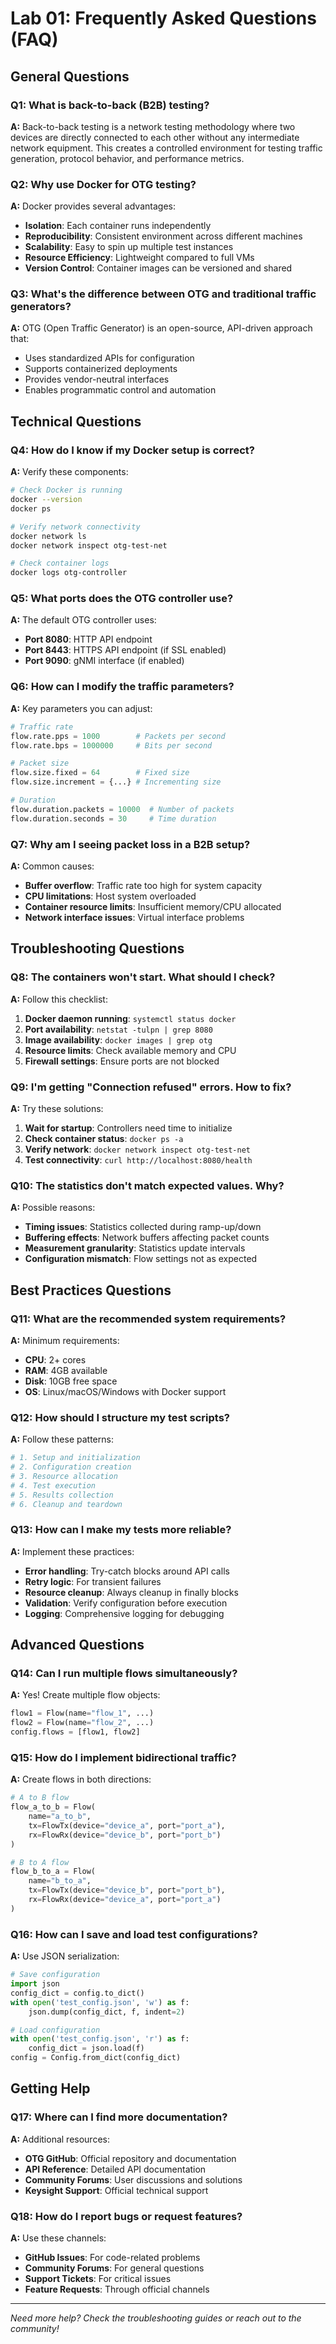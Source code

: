 # Lab 01: Frequently Asked Questions (FAQ)

## General Questions

### Q1: What is back-to-back (B2B) testing?
**A:** Back-to-back testing is a network testing methodology where two devices are directly connected to each other without any intermediate network equipment. This creates a controlled environment for testing traffic generation, protocol behavior, and performance metrics.

### Q2: Why use Docker for OTG testing?
**A:** Docker provides several advantages:
- **Isolation**: Each container runs independently
- **Reproducibility**: Consistent environment across different machines
- **Scalability**: Easy to spin up multiple test instances
- **Resource Efficiency**: Lightweight compared to full VMs
- **Version Control**: Container images can be versioned and shared

### Q3: What's the difference between OTG and traditional traffic generators?
**A:** OTG (Open Traffic Generator) is an open-source, API-driven approach that:
- Uses standardized APIs for configuration
- Supports containerized deployments
- Provides vendor-neutral interfaces
- Enables programmatic control and automation

## Technical Questions

### Q4: How do I know if my Docker setup is correct?
**A:** Verify these components:
```bash
# Check Docker is running
docker --version
docker ps

# Verify network connectivity
docker network ls
docker network inspect otg-test-net

# Check container logs
docker logs otg-controller
```

### Q5: What ports does the OTG controller use?
**A:** The default OTG controller uses:
- **Port 8080**: HTTP API endpoint
- **Port 8443**: HTTPS API endpoint (if SSL enabled)
- **Port 9090**: gNMI interface (if enabled)

### Q6: How can I modify the traffic parameters?
**A:** Key parameters you can adjust:
```python
# Traffic rate
flow.rate.pps = 1000        # Packets per second
flow.rate.bps = 1000000     # Bits per second

# Packet size
flow.size.fixed = 64        # Fixed size
flow.size.increment = {...} # Incrementing size

# Duration
flow.duration.packets = 10000  # Number of packets
flow.duration.seconds = 30     # Time duration
```

### Q7: Why am I seeing packet loss in a B2B setup?
**A:** Common causes:
- **Buffer overflow**: Traffic rate too high for system capacity
- **CPU limitations**: Host system overloaded
- **Container resource limits**: Insufficient memory/CPU allocated
- **Network interface issues**: Virtual interface problems

## Troubleshooting Questions

### Q8: The containers won't start. What should I check?
**A:** Follow this checklist:
1. **Docker daemon running**: `systemctl status docker`
2. **Port availability**: `netstat -tulpn | grep 8080`
3. **Image availability**: `docker images | grep otg`
4. **Resource limits**: Check available memory and CPU
5. **Firewall settings**: Ensure ports are not blocked

### Q9: I'm getting "Connection refused" errors. How to fix?
**A:** Try these solutions:
1. **Wait for startup**: Controllers need time to initialize
2. **Check container status**: `docker ps -a`
3. **Verify network**: `docker network inspect otg-test-net`
4. **Test connectivity**: `curl http://localhost:8080/health`

### Q10: The statistics don't match expected values. Why?
**A:** Possible reasons:
- **Timing issues**: Statistics collected during ramp-up/down
- **Buffering effects**: Network buffers affecting packet counts
- **Measurement granularity**: Statistics update intervals
- **Configuration mismatch**: Flow settings not as expected

## Best Practices Questions

### Q11: What are the recommended system requirements?
**A:** Minimum requirements:
- **CPU**: 2+ cores
- **RAM**: 4GB available
- **Disk**: 10GB free space
- **OS**: Linux/macOS/Windows with Docker support

### Q12: How should I structure my test scripts?
**A:** Follow these patterns:
```python
# 1. Setup and initialization
# 2. Configuration creation
# 3. Resource allocation
# 4. Test execution
# 5. Results collection
# 6. Cleanup and teardown
```

### Q13: How can I make my tests more reliable?
**A:** Implement these practices:
- **Error handling**: Try-catch blocks around API calls
- **Retry logic**: For transient failures
- **Resource cleanup**: Always cleanup in finally blocks
- **Validation**: Verify configuration before execution
- **Logging**: Comprehensive logging for debugging

## Advanced Questions

### Q14: Can I run multiple flows simultaneously?
**A:** Yes! Create multiple flow objects:
```python
flow1 = Flow(name="flow_1", ...)
flow2 = Flow(name="flow_2", ...)
config.flows = [flow1, flow2]
```

### Q15: How do I implement bidirectional traffic?
**A:** Create flows in both directions:
```python
# A to B flow
flow_a_to_b = Flow(
    name="a_to_b",
    tx=FlowTx(device="device_a", port="port_a"),
    rx=FlowRx(device="device_b", port="port_b")
)

# B to A flow
flow_b_to_a = Flow(
    name="b_to_a", 
    tx=FlowTx(device="device_b", port="port_b"),
    rx=FlowRx(device="device_a", port="port_a")
)
```

### Q16: How can I save and load test configurations?
**A:** Use JSON serialization:
```python
# Save configuration
import json
config_dict = config.to_dict()
with open('test_config.json', 'w') as f:
    json.dump(config_dict, f, indent=2)

# Load configuration
with open('test_config.json', 'r') as f:
    config_dict = json.load(f)
config = Config.from_dict(config_dict)
```

## Getting Help

### Q17: Where can I find more documentation?
**A:** Additional resources:
- **OTG GitHub**: Official repository and documentation
- **API Reference**: Detailed API documentation
- **Community Forums**: User discussions and solutions
- **Keysight Support**: Official technical support

### Q18: How do I report bugs or request features?
**A:** Use these channels:
- **GitHub Issues**: For code-related problems
- **Community Forums**: For general questions
- **Support Tickets**: For critical issues
- **Feature Requests**: Through official channels

---

*Need more help? Check the troubleshooting guides or reach out to the community!*
